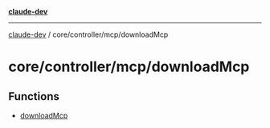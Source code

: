 [**claude-dev**](../../../../README.md)

***

[claude-dev](../../../../README.md) / core/controller/mcp/downloadMcp

# core/controller/mcp/downloadMcp

## Functions

- [downloadMcp](functions/downloadMcp.md)
